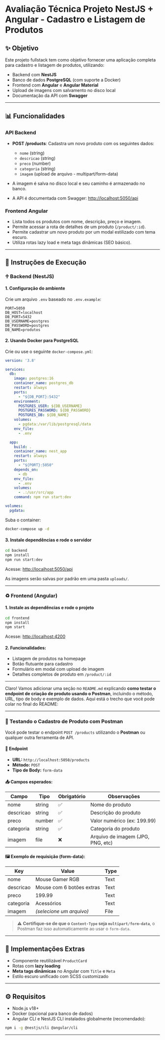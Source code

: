 # Avaliação Técnica Projeto NestJS + Angular - Cadastro e Listagem de Produtos

## ✨ Objetivo

Este projeto fullstack tem como objetivo fornecer uma aplicação completa para cadastro e listagem de produtos, utilizando:

* Backend com **NestJS**
* Banco de dados **PostgreSQL** (com suporte a Docker)
* Frontend com **Angular** e **Angular Material**
* Upload de imagens com salvamento no disco local
* Documentação da API com **Swagger**

---

## 📊 Funcionalidades

### API Backend

* **POST /products**: Cadastra um novo produto com os seguintes dados:

  * `nome` (string)
  * `descricao` (string)
  * `preco` (number)
  * `categoria` (string)
  * `imagem` (upload de arquivo - multipart/form-data)

* A imagem é salva no disco local e seu caminho é armazenado no banco.

* A API é documentada com Swagger: [http://localhost:5050/api](http://localhost:5050/api)

### Frontend Angular

* Lista todos os produtos com nome, descrição, preço e imagem.
* Permite acessar a rota de detalhes de um produto (`/product/:id`).
* Permite cadastrar um novo produto por um modal estilizado com tema escuro.
* Utiliza rotas lazy load e meta tags dinâmicas (SEO básico).

---

## 🚀 Instruções de Execução

### ♰ Backend (NestJS)

#### 1. Configuração do ambiente

Crie um arquivo `.env` baseado no `.env.example`:

```env
PORT=5050
DB_HOST=localhost
DB_PORT=5432
DB_USERNAME=postgres
DB_PASSWORD=postgres
DB_NAME=produtos
```

#### 2. Usando Docker para PostgreSQL

Crie ou use o seguinte `docker-compose.yml`:

```yaml
version: '3.8'

services:
  db:
    image: postgres:16
    container_name: postgres_db
    restart: always
    ports:
      - "${DB_PORT}:5432"
    environment:
      POSTGRES_USER: ${DB_USERNAME}
      POSTGRES_PASSWORD: ${DB_PASSWORD}
      POSTGRES_DB: ${DB_NAME}
    volumes:
      - pgdata:/var/lib/postgresql/data
    env_file:
      - .env

  app:
    build: .
    container_name: nest_app
    restart: always
    ports:
      - "${PORT}:5050"
    depends_on:
      - db
    env_file:
      - .env
    volumes:
      - .:/usr/src/app
    command: npm run start:dev

volumes:
  pgdata:
```

Suba o container:

```bash
docker-compose up -d
```

#### 3. Instale dependências e rode o servidor

```bash
cd backend
npm install
npm run start:dev
```

Acesse: [http://localhost:5050/api](http://localhost:5050/api)

As imagens serão salvas por padrão em uma pasta `uploads/`.

---

### ♻ Frontend (Angular)

#### 1. Instale as dependências e rode o projeto

```bash
cd frontend
npm install
npm start
```

Acesse: [http://localhost:4200](http://localhost:4200)

#### 2. Funcionalidades:

* Listagem de produtos na homepage
* Botão flutuante para cadastro
* Formulário em modal com upload de imagem
* Detalhes completos de produto em `/product/:id`

---

Claro! Vamos adicionar uma seção no `README.md` explicando **como testar o endpoint de criação de produto usando o Postman**, incluindo o método, URL, tipo de body e exemplo de dados. Aqui está o trecho que você pode colar no final do README:

---

### 🧪 Testando o Cadastro de Produto com Postman

Você pode testar o endpoint `POST /products` utilizando o **Postman** ou qualquer outra ferramenta de API.

#### 📮 Endpoint

* **URL:** `http://localhost:5050/products`
* **Método:** `POST`
* **Tipo de Body:** `form-data`

#### 📤 Campos esperados:

| Campo     | Tipo   | Obrigatório | Observações                       |
| --------- | ------ | ----------- | --------------------------------- |
| nome      | string | ✅           | Nome do produto                   |
| descricao | string | ✅           | Descrição do produto              |
| preco     | number | ✅           | Valor numérico (ex: 199.99)       |
| categoria | string | ✅           | Categoria do produto              |
| imagem    | file   | ❌           | Arquivo de imagem (JPG, PNG, etc) |

#### 🖼 Exemplo de requisição (form-data):

| Key       | Value                     | Type |
| --------- | ------------------------- | ---- |
| nome      | Mouse Gamer RGB           | Text |
| descricao | Mouse com 6 botões extras | Text |
| preco     | 199.99                    | Text |
| categoria | Acessórios                | Text |
| imagem    | *(selecione um arquivo)*  | File |

> ⚠️ **Certifique-se de que o `Content-Type` seja `multipart/form-data`**, o Postman faz isso automaticamente ao usar o `form-data`.

---

## 📌 Implementações Extras

* Componente reutilizável `ProductCard`
* Rotas com **lazy loading**
* **Meta tags dinâmicas** no Angular com `Title` e `Meta`
* Estilo escuro unificado com SCSS customizado


---

## ⚙ Requisitos

* Node.js v18+
* Docker (opcional para banco de dados)
* Angular CLI e NestJS CLI instalados globalmente (recomendado):

```bash
npm i -g @nestjs/cli @angular/cli
```

---
